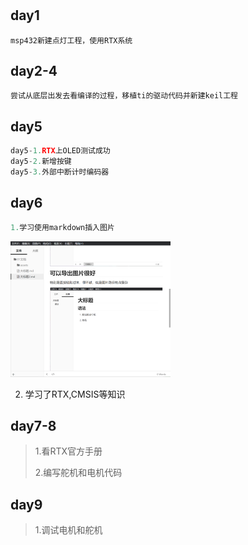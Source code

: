 <!--
 * @Description: da
 * @Author: Liang xiaoqi
 * @Date: 2022-12-21 23:10:10
 * @LastEditTime: 2022-12-22 21:43:04
 * @LastEditors: Liang xiaoqi
-->
#
## day1
    msp432新建点灯工程，使用RTX系统
## day2-4
    尝试从底层出发去看编译的过程，移植ti的驱动代码并新建keil工程
## day5
```c
day5-1.RTX上OLED测试成功
day5-2.新增按键
day5-3.外部中断计时编码器
```

## day6

```c
1.学习使用markdown插入图片
```

<img src="assets/image-20221223205958984.png" alt="image-20221223205958984" style="zoom:25%;" />	

2.   学习了RTX,CMSIS等知识

## day7-8

>   1.看RTX官方手册
>
>   2.编写舵机和电机代码

## day9

>   1.调试电机和舵机
